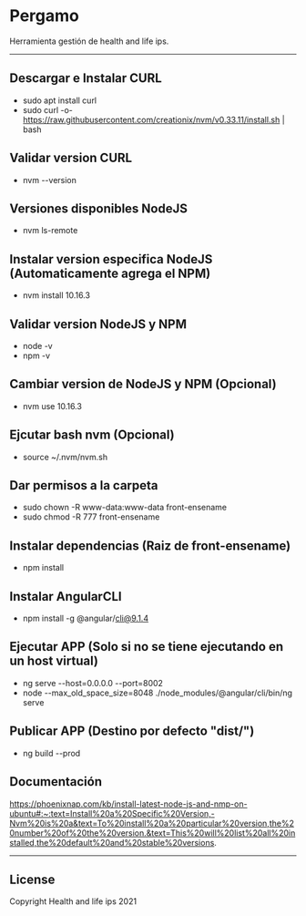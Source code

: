# Pergamo
Herramienta gestión de health and life ips.

---

## Descargar e Instalar CURL
-   sudo apt install curl
-   sudo curl -o- https://raw.githubusercontent.com/creationix/nvm/v0.33.11/install.sh | bash
## Validar version CURL
-   nvm --version
## Versiones disponibles NodeJS
-   nvm ls-remote
## Instalar version especifica NodeJS (Automaticamente agrega el NPM)
-   nvm install 10.16.3
## Validar version NodeJS y NPM
-   node -v 
-   npm -v
## Cambiar version de NodeJS y NPM (Opcional)
-   nvm use 10.16.3

## Ejcutar bash nvm (Opcional)
-   source ~/.nvm/nvm.sh

## Dar permisos a la carpeta
-   sudo chown -R www-data:www-data front-ensename
-   sudo chmod -R 777 front-ensename


## Instalar dependencias (Raiz de front-ensename)
-   npm install

## Instalar AngularCLI
-   npm install -g @angular/cli@9.1.4

## Ejecutar APP (Solo si no se tiene ejecutando en un host virtual)
-   ng serve --host=0.0.0.0 --port=8002
-   node --max_old_space_size=8048 ./node_modules/@angular/cli/bin/ng serve

## Publicar APP (Destino por defecto "dist/")
-   ng build --prod

## Documentación
https://phoenixnap.com/kb/install-latest-node-js-and-nmp-on-ubuntu#:~:text=Install%20a%20Specific%20Version,-Nvm%20is%20a&text=To%20install%20a%20particular%20version,the%20number%20of%20the%20version.&text=This%20will%20list%20all%20installed,the%20default%20and%20stable%20versions.

---

## License

Copyright Health and life ips 2021